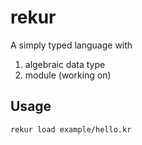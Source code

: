 # rekur

A simply typed language with

1. algebraic data type
2. module (working on)

## Usage

```
rekur load example/hello.kr
```
